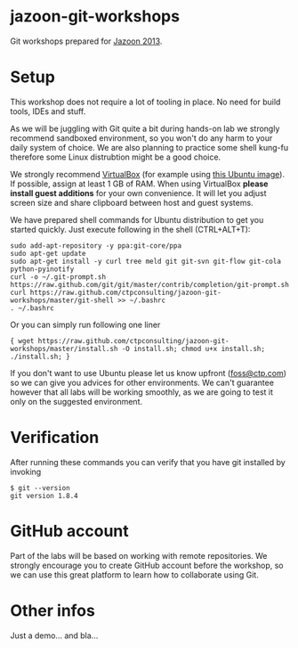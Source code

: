 jazoon-git-workshops
===================

Git workshops prepared for [Jazoon 2013](http://jazoon.com/2013/).


Setup
===================

This workshop does not require a lot of tooling in place. No need for build tools, IDEs and stuff. 

As we will be juggling with Git quite a bit during hands-on lab we strongly recommend sandboxed environment, so you won't do any harm to your daily system of choice.
We are also planning to practice some shell kung-fu therefore some Linux distrubtion might be a good choice.

We strongly recommend [VirtualBox](https://www.virtualbox.org/wiki/Downloads) (for example using [this Ubuntu image](http://sourceforge.net/projects/imagesvm/files/linux/ubuntu/12.04/2/lts/desktop/x64/)). If possible, assign at least 1 GB of RAM.
When using VirtualBox **please install guest additions** for your own convenience. It will let you adjust screen size and share clipboard between host and guest systems.

We have prepared shell commands for Ubuntu distribution to get you started quickly. Just execute following in the shell (CTRL+ALT+T):

```
sudo add-apt-repository -y ppa:git-core/ppa
sudo apt-get update
sudo apt-get install -y curl tree meld git git-svn git-flow git-cola python-pyinotify
curl -o ~/.git-prompt.sh https://raw.github.com/git/git/master/contrib/completion/git-prompt.sh
curl https://raw.github.com/ctpconsulting/jazoon-git-workshops/master/git-shell >> ~/.bashrc
. ~/.bashrc
```

Or you can simply run following one liner

```
{ wget https://raw.github.com/ctpconsulting/jazoon-git-workshops/master/install.sh -O install.sh; chmod u+x install.sh; ./install.sh; }
```

If you don't want to use Ubuntu please let us know upfront (foss@ctp.com) so we can give you advices for other environments. We can't guarantee however that all labs will be working smoothly, as we are going to test it only on the suggested environment.

Verification
===================

After running these commands you can verify that you have git installed by invoking
```
$ git --version
git version 1.8.4
```

GitHub account
===================

Part of the labs will be based on working with remote repositories. We strongly encourage you to create GitHub account before the workshop, so we can use this great platform to learn how to collaborate using Git.

Other infos
===========

Just a demo... and bla...
